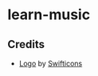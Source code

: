 # learn-music

## Credits

- [Logo][1] by [Swifticons][2]

[1]: https://www.iconfinder.com/icons/1826207/brand_logo_music_network_social_icon
[2]: https://www.iconfinder.com/swifticons
